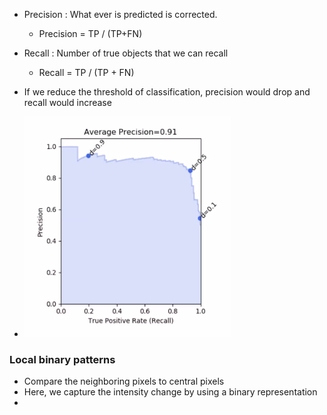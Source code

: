 - Precision : What ever is predicted is corrected. 
	- Precision = TP / (TP+FN)
- Recall : Number of true objects that we can recall
	- Recall = TP / (TP + FN)

- If we reduce the threshold of classification, precision would drop and recall would increase
- ![](precision.png)

### Local binary patterns

- Compare the neighboring pixels to central pixels
- Here, we capture the intensity change by using a binary representation
- 